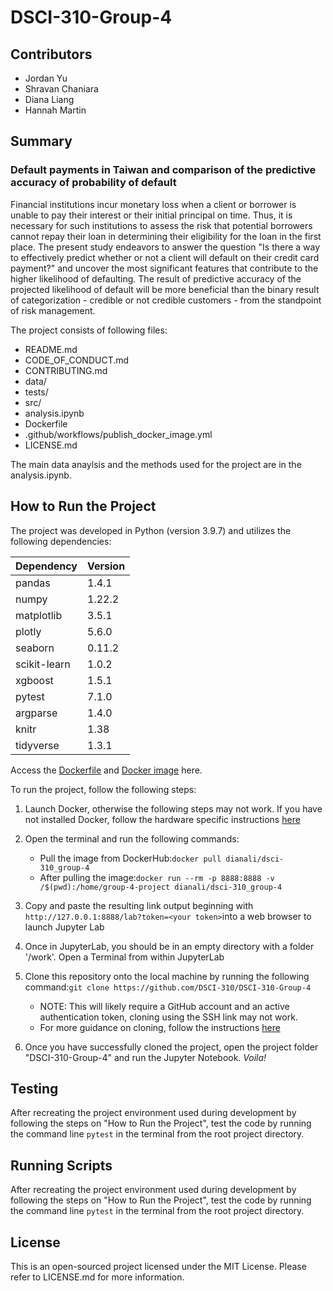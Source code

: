 # DSCI-310-Group-4

## Contributors

* Jordan Yu
* Shravan Chaniara
* Diana Liang
* Hannah Martin

## Summary
### Default payments in Taiwan and comparison of the predictive accuracy of probability of default

Financial institutions incur monetary loss when a client or borrower is unable to pay their interest or their initial principal on time. Thus, it is necessary for such institutions to assess the risk that potential borrowers cannot repay their loan in determining their eligibility for the loan in the first place. The present study endeavors to answer the question "Is there a way to effectively predict whether or not a client will default on their credit card payment?" and uncover the most significant features that contribute to the higher likelihood of defaulting. The result of predictive accuracy of the projected likelihood of default will be more beneficial than the binary result of categorization - credible or not credible customers - from the standpoint of risk management.

The project consists of following files:
* README.md
* CODE_OF_CONDUCT.md
* CONTRIBUTING.md
* data/
* tests/
* src/
* analysis.ipynb
* Dockerfile
* .github/workflows/publish_docker_image.yml
* LICENSE.md

The main data anaylsis and the methods used for the project are in the analysis.ipynb.

## How to Run the Project
The project was developed in Python (version 3.9.7) and utilizes the following dependencies:

|Dependency  |   Version|
|------------|----------|
|pandas      |   1.4.1  |
|numpy       |   1.22.2 |
|matplotlib  |   3.5.1  |
|plotly      |   5.6.0  |
|seaborn     |   0.11.2 |
|scikit-learn|   1.0.2  |
|xgboost     |   1.5.1  |
|pytest      |   7.1.0  |
|argparse    |   1.4.0  |
|knitr       |   1.38   |
|tidyverse   |   1.3.1  |

Access the [Dockerfile](https://github.com/DSCI-310/DSCI-310-Group-4/blob/main/Dockerfile) and [Docker image](https://hub.docker.com/repository/docker/dianali/dsci-310_group-4) here.

To run the project, follow the following steps:

1. Launch Docker, otherwise the following steps may not work. If you have not installed Docker, follow the hardware specific instructions [here](https://docs.docker.com/get-docker/)
2. Open the terminal and run the following commands:
   + Pull the image from DockerHub:```docker pull dianali/dsci-310_group-4```
   + After pulling the image:```docker run --rm -p 8888:8888 -v /$(pwd):/home/group-4-project dianali/dsci-310_group-4```  
3. Copy and paste the resulting link output beginning with `http://127.0.0.1:8888/lab?token=<your token>`into a web browser to launch Jupyter Lab
    
4. Once in JupyterLab, you should be in an empty directory with a folder '/work'. Open a Terminal from within JupyterLab
    
5. Clone this repository onto the local machine by running the following command:```git clone https://github.com/DSCI-310/DSCI-310-Group-4```
   + NOTE: This will likely require a GitHub account and an active authentication token, cloning using the SSH link may not work.
   + For more guidance on cloning, follow the instructions [here](https://docs.github.com/en/repositories/creating-and-managing-repositories/cloning-a-repository)
    
6. Once you have successfully cloned the project, open the project folder "DSCI-310-Group-4" and run the Jupyter Notebook. *Voila!*

## Testing
After recreating the project environment used during development by following the steps on "How to Run the Project", test the code by running the command line ```pytest``` in the terminal from the root project directory.

## Running Scripts
After recreating the project environment used during development by following the steps on "How to Run the Project", test the code by running the command line ```pytest``` in the terminal from the root project directory.

## License
This is an open-sourced project licensed under the MIT License. Please refer to LICENSE.md for more information.

